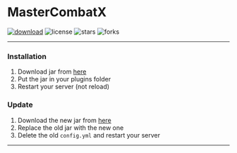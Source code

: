# MasterCombatX

[![download](https://img.shields.io/github/downloads/Kaleshnikk/Combat/total?style=for-the-badge)](https://github.com/Kaleshnikk/Combat/releases)
![license](https://img.shields.io/github/license/Kaleshnikk/Combat?style=for-the-badge)
![stars](https://img.shields.io/github/stars/Kaleshnikk/Combat?style=for-the-badge)
![forks](https://img.shields.io/github/forks/VertrauterDavid/Combat?style=for-the-badge)

<hr>

### Installation
1. Download jar from [here](https://github.com/Kaleshnikk/Combat/releases/latest)
2. Put the jar in your plugins folder
3. Restart your server (not reload)

### Update
1. Download the new jar from [here](https://github.com/Kaleshnikk/Combat/releases/latest)
2. Replace the old jar with the new one
3. Delete the old `config.yml` and restart your server

<hr>
